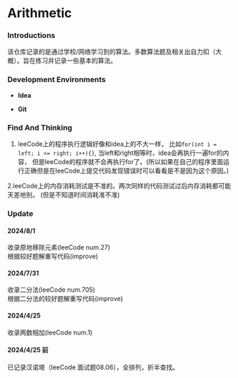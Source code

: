 # Arithmetic

### Introductions

该仓库记录的是通过学校/网络学习到的算法。多数算法题及相关出自力扣（大概）。旨在练习并记录一些基本的算法。

### Development Environments

- **Idea**

- **Git**

### Find And Thinking

1. leeCode上的程序执行逻辑好像和idea上的不大一样，
比如`for(int i = left; i <= right; i++){}`,
当left和right相等时，idea会再执行一遍for的内容，
但是leeCode的程序就不会再执行for了。(所以如果在自己的程序里面运行正确但是在leeCode上提交代码发现错误时可以看看是不是因为这个原因。)

2.leeCode上的内存消耗测试是不准的。两次同样的代码测试过后内存消耗都可能天差地别。
(但是不知道时间消耗准不准)
### Update

#### 2024/8/1

收录原地移除元素(leeCode num.27)<br>
根据较好题解重写代码(improve)

#### 2024/7/31

收录二分法(leeCode num.705)<br>
根据二分法的较好题解重写代码(improve)

#### 2024/4/25

收录两数相加(leeCode num.1)

#### 2024/4/25 前

已记录汉诺塔（leeCode 面试题08.06），全排列，折半查找。
